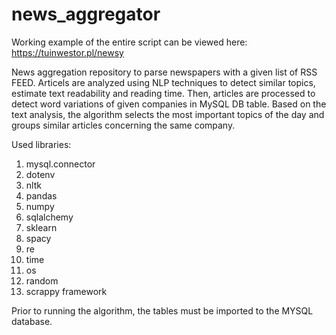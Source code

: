# news_aggregator
Working example of the entire script can be viewed here: https://tuinwestor.pl/newsy

News aggregation repository to parse newspapers with a given list of RSS FEED. 
Articels are analyzed using NLP techniques to detect similar topics, estimate text readability and reading time.
Then, articles are processed to detect word variations of given companies in MySQL DB table.
Based on the text analysis, the algorithm selects the most important topics of the day and groups similar articles concerning the same company.

Used libraries:

1.  mysql.connector
2.  dotenv
3.  nltk
4.  pandas
5.  numpy
6.  sqlalchemy
7.  sklearn
8.  spacy
9.  re
10. time
11. os
12. random
13. scrappy framework

Prior to running the algorithm, the tables must be imported to the MYSQL database.
